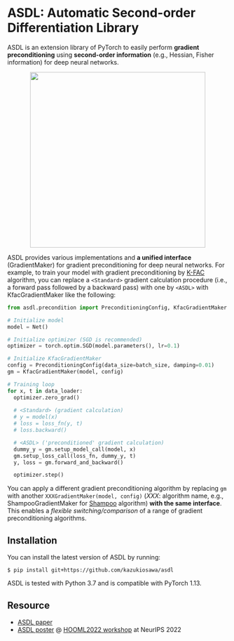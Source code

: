 # ASDL: Automatic Second-order Differentiation Library

ASDL is an extension library of PyTorch to easily perform **gradient preconditioning** using **second-order information** (e.g., Hessian, Fisher information) for deep neural networks.

<p align="center">
  <img src="https://user-images.githubusercontent.com/7961228/207084513-d696f459-1b6e-48cb-b597-00ec6c4bffe2.png" width="400">
</p>

ASDL provides various implementations and **a unified interface** (GradientMaker) for gradient preconditioning for deep neural networks. For example, to train your model with gradient preconditioning by [K-FAC](https://arxiv.org/abs/1503.05671) algorithm, you can replace a `<Standard>` gradient calculation procedure (i.e., a forward pass followed by a backward pass) with one by `<ASDL>` with KfacGradientMaker like the following:

```python
from asdl.precondition import PreconditioningConfig, KfacGradientMaker

# Initialize model
model = Net()

# Initialize optimizer (SGD is recommended)
optimizer = torch.optim.SGD(model.parameters(), lr=0.1)

# Initialize KfacGradientMaker
config = PreconditioningConfig(data_size=batch_size, damping=0.01)
gm = KfacGradientMaker(model, config)

# Training loop
for x, t in data_loader:
  optimizer.zero_grad()
  
  # <Standard> (gradient calculation)
  # y = model(x)
  # loss = loss_fn(y, t)
  # loss.backward()

  # <ASDL> ('preconditioned' gradient calculation)
  dummy_y = gm.setup_model_call(model, x)
  gm.setup_loss_call(loss_fn, dummy_y, t)
  y, loss = gm.forward_and_backward()

  optimizer.step()
```

You can apply a different gradient preconditioning algorithm by replacing `gm` with another `XXXGradientMaker(model, config)` (*XXX*: algorithm name, e.g., ShampooGradientMaker for [Shampoo](https://arxiv.org/abs/1802.09568) algorithm) **with the same interface**. 
This enables a *flexible switching/comparison* of a range of gradient preconditioning algorithms.

## Installation

You can install the latest version of ASDL by running:
```shell
$ pip install git+https://github.com/kazukiosawa/asdl
```

ASDL is tested with Python 3.7 and is compatible with PyTorch 1.13.

## Resource

- [ASDL paper](https://arxiv.org/abs/2305.04684)
- [ASDL poster](./ASDL_HOOML2022_poster.pdf) @ [HOOML2022 workshop](https://order-up-ml.github.io/) at NeurIPS 2022
